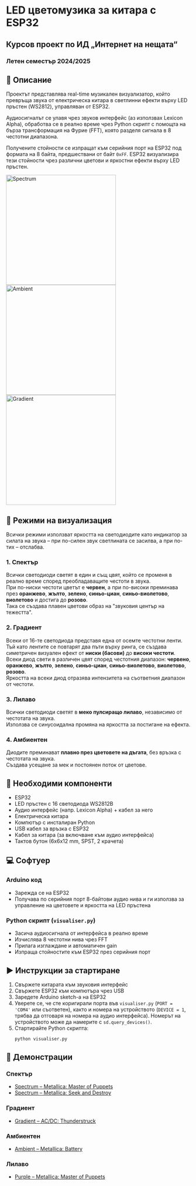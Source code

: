 # LED цветомузика за китара с ESP32

## Курсов проект по ИД „Интернет на нещата“
### Летен семестър 2024/2025

## 📝 Описание

Проектът представлява real-time музикален визуализатор, който превръща звука от електрическа китара в светлинни ефекти върху LED пръстен (WS2812), управляван от ESP32.

Аудиосигналът се улавя чрез звуков интерфейс (аз използвах Lexicon Alpha), обработва се в реално време чрез Python скрипт с помощта на бърза трансформация на Фурие (FFT), която разделя сигнала в 8 честотни диапазона.

Получените стойности се изпращат към серийния порт на ESP32 под формата на 8 байта, предшествани от байт `0xFF`. ESP32 визуализира тези стойности чрез различни цветови и яркостни ефекти върху LED пръстен.

<img src="./demo/spectrum_master_of_puppets.gif" alt="Spectrum" width="300"/>
<img src="./demo/ambient_battery.gif" alt="Ambient" width="300"/>
<img src="./demo/gradient_thunderstruck.gif" alt="Gradient" width="300"/>

## 🎨 Режими на визуализация

Всички режими използват яркостта на светодиодите като индикатор за силата на звука – при по-силен звук светлината се засилва, а при по-тих – отслабва.

### 1. Спектър

Всички светодиоди светят в един и същ цвят, който се променя в реално време според преобладаващите честоти в звука.  
При по-ниски честоти цветът е **червен**, а при по-високи преминава през **оранжево**, **жълто**, **зелено**, **синьо-циан**, **синьо-виолетово**, **виолетово** и достига до **розово**.  
Така се създава плавен цветови образ на "звуковия център на тежестта".

### 2. Градиент

Всеки от 16-те светодиода представя една от осемте честотни ленти.  
Тъй като лентите се повтарят два пъти върху ринга, се създава симетричен визуален ефект от **ниски (басови)** до **високи честоти**.  
Всеки диод свети в различен цвят според честотния диапазон: **червено**, **оранжево**, **жълто**, **зелено**, **синьо-циан**, **синьо-виолетово**, **виолетово**, **розово**.  
Яркостта на всеки диод отразява интензитета на съответния диапазон от честоти.

### 3. Лилаво

Всички светодиоди светят в **меко пулсиращо лилаво**, независимо от честотата на звука.  
Използва се синусоидална промяна на яркостта за постигане на ефекта.

### 4. Амбиентен

Диодите преминават **плавно през цветовете на дъгата**, без връзка с честотата на звука.  
Създава усещане за мек и постоянен поток от цветове.

## 🧰 Необходими компоненти

- ESP32  
- LED пръстен с 16 светодиода WS2812B  
- Аудио интерфейс (напр. Lexicon Alpha) + кабел за него
- Електрическа китара  
- Компютър с инсталиран Python  
- USB кабел за връзка с ESP32
- Кабел за китара (за включване към аудио интерфейса)
- Тактов бутон (6x6x12 mm, SPST, 2 крачета)

## 💻 Софтуер

### Arduino код

- Зарежда се на ESP32
- Получава по серийния порт 8-байтови аудио нива и ги използва за управление на цветовете и яркостта на LED пръстена

### Python скрипт (`visualiser.py`)

- Засича аудиосигнала от интерфейса в реално време
- Изчислява 8 честотни нива чрез FFT
- Прилага изглаждане и автоматичен gain
- Изпраща стойностите към ESP32 през серийния порт

## ▶️ Инструкции за стартиране

1. Свържете китарата към звуковия интерфейс
2. Свържете ESP32 към компютъра чрез USB
3. Заредете Arduino sketch-a на ESP32
4. Уверете се, че сте коригирали порта във `visualiser.py` (`PORT = 'COM4'` или съответен), както и номера на устройството
   (`DEVICE = 1`, трябва да отговаря на номера на аудио интерфейса). Номерът на устройството може да намерите с `sd.query_devices()`. 
6. Стартирайте Python скрипта:  
   ```bash
   python visualiser.py

## 🎥 Демонстрации

### Спектър
- [Spectrum – Metallica: Master of Puppets](https://youtube.com/shorts/BVgOfDK7fqA?feature=share)
- [Spectrum – Metallica: Seek and Destroy](https://youtube.com/shorts/0C-Kx5vLAIw?feature=share)

### Градиент
- [Gradient – AC/DC: Thunderstruck](https://youtube.com/shorts/J8xUsHB2Iu4?feature=share)

### Амбиентен
- [Ambient – Metallica: Battery](https://youtube.com/shorts/WQJKHOdP2EA?feature=share)

### Лилаво
- [Purple – Metallica: Master of Puppets](https://youtube.com/shorts/Mqm80zsDmSU?feature=share)


